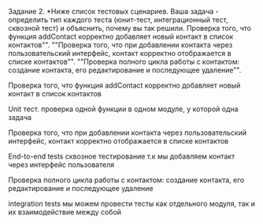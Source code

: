 Задание 2.
*Ниже список тестовых сценариев. Ваша задача - определить тип каждого теста (юнит-тест, интеграционный тест, сквозной тест) и объяснить, почему вы так решили. Проверка того, что функция addContact корректно добавляет новый контакт в список контактов"". ""Проверка того, что при добавлении контакта через пользовательский интерфейс, контакт корректно отображается в списке контактов"". ""Проверка полного цикла работы с контактом: создание контакта, его редактирование и последующее удаление"".

Проверка того, что функция addContact корректно добавляет новый контакт в список контактов

Unit тест. проверка одной функции в одном модуле, у которой одна задача

Проверка того, что при добавлении контакта через пользовательский интерфейс, контакт корректно отображается в списке контактов

End-to-end tests сквозное тестирование т.к мы добавляем контакт через интерфейс пользователя

Проверка полного цикла работы с контактом: создание контакта, его редактирование и последующее удаление

integration tests мы можем провести тесты как отдельного модуля, так и их взаимодействие между собой